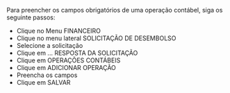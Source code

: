 Para preencher os campos obrigatórios de uma operação contábel, siga os seguinte passos:

* Clique no Menu FINANCEIRO
* Clique no menu lateral SOLICITAÇÃO DE DESEMBOLSO
* Selecione a solicitação
* Clique em ... RESPOSTA DA SOLICITAÇÃO
* Clique em OPERAÇÕES CONTÁBEIS
* Clique em ADICIONAR OPERAÇÃO
* Preencha os campos
* Clique em SALVAR